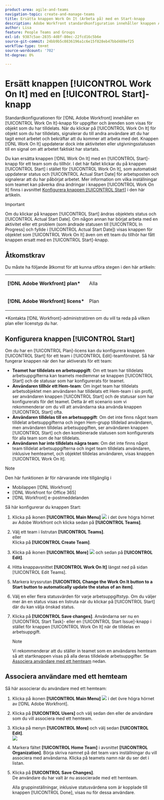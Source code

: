 ```yaml
---
product-area: agile-and-teams
navigation-topic: create-and-manage-teams
title: Ersätta knappen Work On It (Arbeta på) med en Start-knapp
description: Adobe Workfront standardkonfiguration innehåller knappen Arbeta med för uppgifter och utgåvor som visas för objekt som du har tilldelats.
author: Lisa
feature: People Teams and Groups
exl-id: 9387c5ae-2835-4d8f-80ec-22fcd16c5b6e
source-git-commit: 24bb9b5c0836196a1c6e15f828eb47bbd489ef25
workflow-type: tm+mt
source-wordcount: '702'
ht-degree: 0%

---
```


# Ersätt knappen [!UICONTROL Work On It] med en [!UICONTROL Start]-knapp

Standardkonfigurationen för [!DNL Adobe Workfront] innehåller en [!UICONTROL Work On It]-knapp för uppgifter och ärenden som visas för objekt som du har tilldelats. När du klickar på [!UICONTROL Work On It] för objekt som du har tilldelats, signalerar du till andra användare att du har tagit emot arbetet och bekräftar att du kommer att arbeta med det. Knappen [!DNL Work On It] uppdaterar dock inte aktiviteten eller utgivningsstatusen till en signal om att arbetet faktiskt har startats.

Du kan ersätta knappen [!DNL Work On It] med en [!UICONTROL Start]-knapp för ett team som du tillhör. I det här fallet klickar du på knappen [!UICONTROL Start] i stället för [!UICONTROL Work On It], som automatiskt uppdaterar status och [!UICONTROL Actual Start Date] för arbetsposten och signalerar att du har påbörjat arbetet. Mer information om vilka inställningar som teamet kan påverka dina ändringar i knappen [!UICONTROL Work On It] finns i avsnittet [Konfigurera knappen [!UICONTROL Start]](#configure-the-uicontrol-start-button) i den här artikeln.

>[!IMPORTANT]
>
>Om du klickar på knappen [!UICONTROL Start] ändras objektets status och [!UICONTROL Actual Start Date]. Om någon annan har börjat arbeta med en aktivitet eller ett problem (som ändrade statusen till [!UICONTROL In Progress] och fyllde i [!UICONTROL Actual Start Date]) visas knappen för objektet som [!UICONTROL Work On It] även om ett team du tillhör har fått knappen ersatt med en [!UICONTROL Start]-knapp.

## Åtkomstkrav

Du måste ha följande åtkomst för att kunna utföra stegen i den här artikeln:

<table style="table-layout:auto"> 
 <col> 
 </col> 
 <col> 
 </col> 
 <tbody> 
  <tr> 
   <td role="rowheader"><strong>[!DNL Adobe Workfront] plan*</strong></td> 
   <td> <p>Alla</p> </td> 
  </tr> 
  <tr> 
   <td role="rowheader"><strong>[!DNL Adobe Workfront] licens*</strong></td> 
   <td> <p>Plan</p> </td> 
  </tr> 
 </tbody> 
</table>

&#42;Kontakta [!DNL Workfront]-administratören om du vill ta reda på vilken plan eller licenstyp du har.

## Konfigurera knappen [!UICONTROL Start]

Om du har en [!UICONTROL Plan]-licens kan du konfigurera knappen [!UICONTROL Start] för ett team i [!UICONTROL Edit]-teamfönstret. Så här fungerar knappen när den har aktiverats för ett team:

* **Teamet har tilldelats en arbetsuppgift**: Om ett team har tilldelats arbetsuppgifterna kan teamets medlemmar se knappen [!UICONTROL Start] och de statusar som har konfigurerats för teamet.
* **Användaren tillhör ett Hem-team**: Om inget team har tilldelats arbetsobjektet men användaren har tilldelats ett Hem-team i sin profil, ser användaren knappen [!UICONTROL Start] och de statusar som har konfigurerats för det teamet. Detta är ett scenario som vi rekommenderar om du vill att användarna ska använda knappen [!UICONTROL Start] ofta.
* **Användaren tilldelas till en arbetsuppgift**: Om det inte finns något team tilldelat arbetsuppgifterna och ingen Hem-grupp tilldelad användaren, men användaren tilldelas arbetsuppgiften, ser användaren knappen [!UICONTROL Start] och den kombinerade statusen som konfigurerats för alla team som de har tilldelats.
* **Användaren har inte tilldelats några team:** Om det inte finns något team tilldelat arbetsuppgifterna och inget team tilldelats användaren, inklusive hemteamet, och objektet tilldelas användaren, visas knappen [!UICONTROL Work On It].

>[!NOTE]
>
>Den här funktionen är för närvarande inte tillgänglig i
>
>* Mobilappen [!DNL Workfront]
>* [!DNL Workfront for Office 365]
>* [!DNL Workfront] e-postmeddelanden
>

Så här konfigurerar du knappen Start:

1. Klicka på ikonen **[!UICONTROL Main Menu]** ![](assets/main-menu-icon.png) i det övre högra hörnet av Adobe Workfront och klicka sedan på **[!UICONTROL Teams]**.

1. Välj ett team i listrutan **[!UICONTROL Teams]**.\
   eller\
   Klicka på **[!UICONTROL Create Team]**.

1. Klicka på ikonen **[!UICONTROL More]** ![](assets/more-icon.png) och sedan på **[!UICONTROL Edit]**.

1. Hitta knappavsnittet **[!UICONTROL Work On It]** längst ned på sidan [!UICONTROL Edit Teams].
1. Markera kryssrutan **[!UICONTROL Change the Work On It button to a Start button to automatically update the status of an item]**.
1. Välj en eller flera statusvärden för varje arbetsuppgiftstyp. Om du väljer mer än en status visas en listruta när du klickar på [!UICONTROL Start] där du kan välja önskad status.
1. Klicka på **[!UICONTROL Save changes]**. Användarna ser nu en [!UICONTROL Start Task]- eller en [!UICONTROL Start Issue]-knapp i stället för knappen [!UICONTROL Work On It] när de tilldelas en arbetsuppgift.

   >[!NOTE]
   >
   >Vi rekommenderar att du ställer in teamet som en användares hemteam så att startknappen visas på alla deras tilldelade arbetsuppgifter. Se [Associera användare med ett hemteam](#associate-users-with-a-home-team) nedan.

## Associera användare med ett hemteam

Så här associerar du användare med ett hemteam:

1. Klicka på ikonen **[!UICONTROL Main Menu]** ![](assets/main-menu-icon.png) i det övre högra hörnet av [!DNL Adobe Workfront].

1. Klicka på **[!UICONTROL Users]** och välj sedan den eller de användare som du vill associera med ett hemteam.
1. Klicka på menyn **[!UICONTROL More]** och välj sedan **[!UICONTROL Edit]**.\
   ![](assets/user-settings-nwe-350x291.png)

1. Markera fältet **[!UICONTROL Home Team]** i avsnittet **[!UICONTROL Organization]**. Börja skriva namnet på det team vars inställningar du vill associera med användarna. Klicka på teamets namn när du ser det i listan.

1. Klicka på **[!UICONTROL Save Changes]**.\
   De användare du har valt är nu associerade med ett hemteam.

   Alla gruppinställningar, inklusive statusvärdena som är kopplade till knappen [!UICONTROL Done], visas nu för dessa användare.

